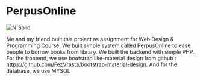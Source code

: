 # PerpusOnline

![N|Solid](https://mfauzanf.files.wordpress.com/2018/02/landing.png)

Me and my friend built this project as assignment for Web Design & Programming Course. We built simple system called PerpusOnline to ease people to borrow books from library. We built the backend with simple PHP. For the frontend, we use bootstrap like-material design from github : https://github.com/FezVrasta/bootstrap-material-design. And for the database, we use MYSQL
